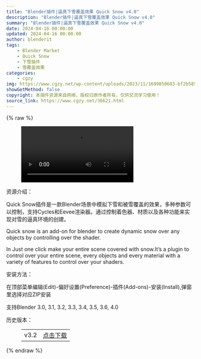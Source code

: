 ```yaml
---
title: "Blender插件|逼真下雪覆盖效果 Quick Snow v4.0"
description: "Blender插件|逼真下雪覆盖效果 Quick Snow v4.0"
summary: "Blender插件|逼真下雪覆盖效果 Quick Snow v4.0"
date: 2024-04-16 00:00:00
updated: 2024-04-16 00:00:00
author: blenderit
tags: 
    - Blender Market
    - Quick Snow
    - 下雪插件
    - 雪覆盖效果
categories:
    - cgzy
img: https://www.cgzy.net/wp-content/uploads/2023/11/1699850683-bf2b585aaeb7a04.webp
showGetMethod: false
copyright: 本插件资源来自网络，版权归原作者所有，仅供交流学习使用！
source_link: https://www.cgzy.net/36621.html
---
```


{% raw %}
<figure class="wp-block-video aligncenter"><video controls src="http://cloud.video.taobao.com/play/u/null/p/1/e/6/t/1/437666895785.mp4"></video></figure><div class="wp-block-pandastudio-title"><div class="title_style_01"><p>资源介绍：</p></div></div><p class="is-style-text-indent-2em">Quick Snow插件是一款Blender场景中模拟下雪和被雪覆盖的效果，多种参数可以控制，支持Cycles和Eevee渲染器。通过控制着色器、材质以及各种功能来实现对雪的逼真环境的创建。</p><p>Quick snow is an add-on for blender to create dynamic snow over any objects by controlling over the shader.</p><p>In Just one click make your entire scene covered with snow.It’s a plugin to control over your entire scene, every objects and every material with a variety of features to control over your shaders.</p><div class="wp-block-pandastudio-title"><div class="title_style_01"><p>安装方法：</p></div></div><p class="is-style-default">在顶部菜单编辑(Edit)-偏好设置(Preference)-插件(Add-ons)-安装(Install),弹窗里选择对应ZIP安装</p><div class="wp-block-pandastudio-tips"><div class="tip success "><p>支持Blender 3.0, 3.1, 3.2, 3.3, 3.4, 3.5, 3.6, 4.0</p>
</div></div><div class="wp-block-pandastudio-title"><div class="title_style_01"><p>历史版本：</p></div></div><figure class="wp-block-table has-medium-font-size"><table><tbody><tr><td>v3.2</td><td><a href="https://www.cgzy.net/go?_=f58df8db92aHR0cHM6Ly9wYW4uYmFpZHUuY29tL3MvMU1QMkZ2UGpoNS1MaFFBUWs0OVBJc3c%2FcHdkPXIwNXQ%3D" target="_blank">点击下载</a></td></tr></tbody></table></figure>
<div style="display: none">cgzy</div>
{% endraw %}